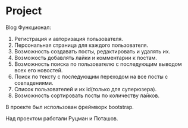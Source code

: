 # Project
Blog
Функционал:
1. Регистрация и авторизация пользователя.
2. Персональная страница для каждого пользователя.
3. Возможность создавать посты, редактировать и удалять их.
4. Возможость добавлять лайки и комментарии к постам.
5. Возможность поиска по пользователю с последующим выводом всех его новостей.
6. Поиск по тексту с последующим переходом на все посты с совпадениями.
7. Список пользователей и их id(только для суперюзера).
8. Возможность сортировать посты по количеству лайков.

В проекте был использован фреймворк bootstrap.

Над проектом работали Руцман и Поташов.
